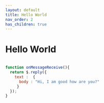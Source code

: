 ```yaml
---
layout: default
title: Hello World
nav_order: 2
has_children: true
---
```

# Hello World

```javascript

function onMessageReceive(){
  return $.reply({
    text :  {
      body : "Hi, I am good how are you?"
     }
  });
}


```